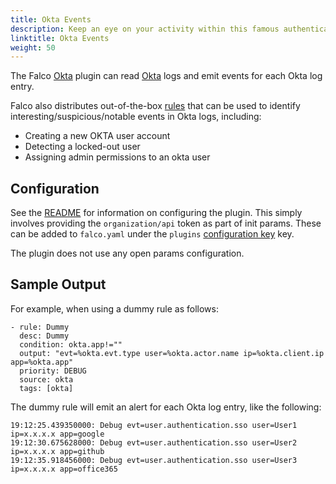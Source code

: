 ```yaml
---
title: Okta Events
description: Keep an eye on your activity within this famous authentication service
linktitle: Okta Events
weight: 50
---
```


The Falco [Okta](https://github.com/falcosecurity/plugins/blob/master/plugins/okta/README.md) plugin can read [Okta](https://www.okta.com/) logs and emit events for each Okta log entry.

Falco also distributes out-of-the-box [rules](https://github.com/falcosecurity/falco/blob/master/rules/okta_rules.yaml) that can be used to identify interesting/suspicious/notable events in Okta logs, including:

* Creating a new OKTA user account
* Detecting a locked-out user
* Assigning admin permissions to an okta user

## Configuration

See the [README](https://github.com/falcosecurity/plugins/blob/master/plugins/okta/README.md#settings) for information on configuring the plugin. This simply involves providing the `organization/api` token as part of init params. These can be added to `falco.yaml` under the `plugins` [configuration key](https://falco.org/docs/reference/daemon/config-options/) key.

The plugin does not use any open params configuration.

## Sample Output

For example, when using a dummy rule as follows:

```
- rule: Dummy
  desc: Dummy
  condition: okta.app!=""
  output: "evt=%okta.evt.type user=%okta.actor.name ip=%okta.client.ip app=%okta.app"
  priority: DEBUG
  source: okta
  tags: [okta]
```

The dummy rule will emit an alert for each Okta log entry, like the following:

```
19:12:25.439350000: Debug evt=user.authentication.sso user=User1 ip=x.x.x.x app=google
19:12:30.675628000: Debug evt=user.authentication.sso user=User2 ip=x.x.x.x app=github
19:12:35.918456000: Debug evt=user.authentication.sso user=User3 ip=x.x.x.x app=office365
```

